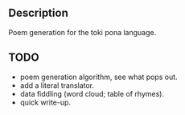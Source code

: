 ## Description
Poem generation for the toki pona language.

## TODO
* poem generation algorithm, see what pops out.
* add a literal translator.
* data fiddling (word cloud; table of rhymes).
* quick write-up.
